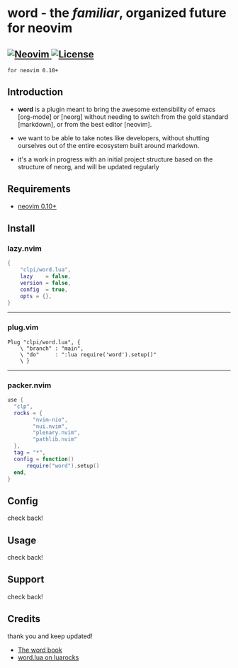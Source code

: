 # word - the _familiar_, organized future for neovim

<a href="https://neovim.io"> ![Neovim](https://img.shields.io/badge/Neovim%200.10+-brightgreen?style=for-the-badge) </a>
<a href="/LICENSE"> ![License](https://img.shields.io/badge/license-GPL%20v3-brightgreen?style=for-the-badge)</a>
---
`for neovim 0.10+`

## Introduction

- **word** is a plugin meant to bring the awesome extensibility of emacs [org-mode] or [neorg] without needing to switch from the gold standard [markdown], or from the best editor [neovim].

- we want to be able to take notes like developers, without shutting ourselves out of the entire ecosystem built around markdown.

- it's a work in progress with an initial project structure based on the structure of neorg, and will be updated regularly

## Requirements

- [neovim 0.10+](https://neovim.io)

## Install

### lazy.nvim

```lua
{
    "clpi/word.lua",
    lazy    = false,
    version = false,
    config  = true,
    opts = {},
}
```

---

### plug.vim

```vim
Plug "clpi/word.lua", {
    \ "branch" : "main",
    \ "do"     : ":lua require('word').setup()"
    \ }
```

---

### packer.nvim

```lua
use {
  "clp",
  rocks = {
        "nvim-nio",
        "nui.nvim",
        "plenary.nvim",
        "pathlib.nvim"
  },
  tag = "*",
  config = function()
      require("word").setup()
  end,
}
```

## Config

check back!

## Usage

check back!

## Support

check back!

## Credits

thank you and keep updated!

- [The word book](https://word.cli.st)
- [word.lua on luarocks](https://luarocks.org/inits/clpi/word.lua)

<!-- <div align="center"> -->

<!-- </div> -->
